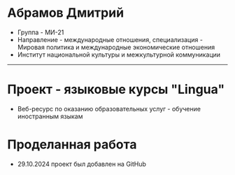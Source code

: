 # Абрамов Дмитрий
- Группа - МИ-21
- Направление - международные отношения, специализация - Мировая политика и международные экономические отношения
- Институт национальной культуры и межкультурной коммуникации
---
# Проект - языковые курсы "Lingua"
- Веб-ресурс по оказанию образовательных услуг - обучение иностранным языкам
# Проделанная работа
- 29.10.2024 проект был добавлен на GitHub
